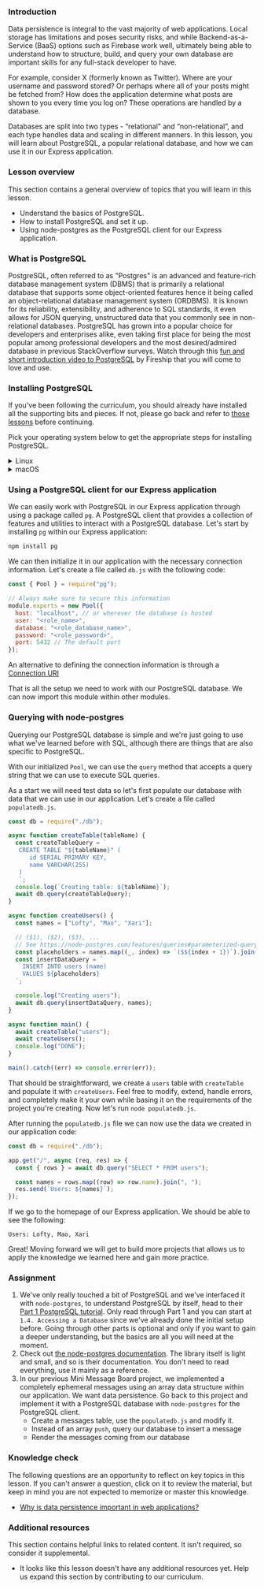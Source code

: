 <!-- TODO: Revisit lesson/heading structure to remove need to disable rules -->
<!-- markdownlint-disable MD024 TOP004 -->

### Introduction

Data persistence is integral to the vast majority of web applications. Local storage has limitations and poses security risks, and while Backend-as-a-Service (BaaS) options such as Firebase work well, ultimately being able to understand how to structure, build, and query your own database are important skills for any full-stack developer to have.

For example, consider X (formerly known as Twitter). Where are your username and password stored? Or perhaps where all of your posts might be fetched from? How does the application determine what posts are shown to you every time you log on? These operations are handled by a database.

Databases are split into two types - “relational” and “non-relational”, and each type handles data and scaling in different manners. In this lesson, you will learn about PostgreSQL, a popular relational database, and how we can use it in our Express application.

### Lesson overview

This section contains a general overview of topics that you will learn in this lesson.

- Understand the basics of PostgreSQL.
- How to install PostgreSQL and set it up.
- Using node-postgres as the PostgreSQL client for our Express application.

### What is PostgreSQL

PostgreSQL, often referred to as "Postgres" is an advanced and feature-rich database management system (DBMS) that is primarily a relational database that supports some object-oriented features hence it being called an object-relational database management system (ORDBMS). It is known for its reliability, extensibility, and adherence to SQL standards, it even allows for JSON querying, unstructured data that you commonly see in non-relational databases. PostgreSQL has grown into a popular choice for developers and enterprises alike, even taking first place for being the most popular among professional developers and the most desired/admired database in previous StackOverflow surveys. Watch through this [fun and short introduction video to PostgreSQL](https://www.youtube.com/watch?v=n2Fluyr3lbc) by Fireship that you will come to love and use.

### Installing PostgreSQL

If you've been following the curriculum, you should already have installed all the supporting bits and pieces. If not, please go back and refer to [those lessons](https://www.theodinproject.com/guides/installations) before continuing.

Pick your operating system below to get the appropriate steps for installing PostgreSQL.

<details markdown="block">

<summary class="dropDown-header">Linux</summary>

### Step 1: Make sure the system is up to date

Before installing PostgreSQL, it's a good idea to make sure the operating system is up to date. To update our system, run this command:

```bash
sudo apt update && sudo apt upgrade
```

### Step 2: Install the PostgreSQL packages

After our system is up to date, we will install the packages for PostgreSQL.

```bash
sudo apt install postgresql postgresql-contrib libpq-dev
```

After installation is complete, let's start the server using this command:

```bash
sudo systemctl start postgresql.service
```

<div class="lesson-note lesson-note--warning" markdown="1">

#### Systemctl and WSL2

Systemctl is not supported on WSL2, and the above command won't work. Instead, run the following command:

```bash
sudo service postgresql start
```

</div>

Got an error, or don't see an active service? Come visit the [Discord](https://discord.gg/V75WSQG) for some help!

If `postgresql` is active, you can press `Q` to quit the status screen and move on to the next step.

### Step 3: Setting up PostgreSQL

PostgreSQL is now running, but we have to configure it in order to be able to use it with our local Rails applications.

#### 3.1 PostgreSQL roles

PostgreSQL authenticates via roles. A role is like a user, which is how we interact with the service. The default PostgreSQL installation has set up a `postgres` role that we can use. This is great, but that would mean having to switch to that role every time we wanted to do something with the database server.

Instead, we will set up our own role to avoid switching to the `postgres` role all the time.

#### 3.2 Creating a new role

We will be creating a new role with the same name as our Linux username. If you're not sure of your Linux username, you can run the command `whoami` in your terminal to get it. Once you have that information ready, let's create a role in PostgreSQL. The command to do so is:

```bash
sudo -i -u postgres createuser --interactive
```

Remember that we want the role name to be the same as our Linux user name and be sure to make that new role a superuser. Setting up a role like this means we can leverage "peer authentication" making using the local database very easy.

#### 3.3 Creating the role database

One other important step in setting up PostgreSQL is that each role must have its own database of the same name. Without it, the role we just created will not be able to log in or interact with PostgreSQL.

You can try to run `psql` now, but you will get an error that the database does not exist. Not to worry, let's create one to resolve fix this:

<div class="lesson-note" markdown="1">

If your username has any capital letters, you must surround it in quotes when running the below command.

</div>

```bash
sudo -i -u postgres createdb <linux_username>
```

Now our role is fully set up: we've got `<role_name>` and that role has a database.

#### 3.4 Securing our new role

One important thing that we have to do is to set up a password for our new role so that the data is protected. Now that our role is set up, we can actually use it to administer PostgreSQL. All you have to do is enter this command to get into the PostgreSQL prompt:

```bash
psql
```

You should see the PostgreSQL prompt come up with the new role we just created, like so:

```sql
role_name=#
```

If you don't see a similar prompt, then reach out on [Discord](https://discord.gg/V75WSQG) for some help. If you **do** see a similar prompt, then we can create a password for the role like so:

```sql
\password <role_name>
```

You'll be prompted to enter a password and to verify it. Once you are done, the prompt will return to normal. Now, we will configure the permissions for our new role:

```sql
grant all privileges on database <role_database_name> to <role_name>;
```

Remember that you should change the `<role_database_name>` and `<role_name>` (they should be both the same)! If you see `GRANT` in response to the command, then you can type `\q` to exit the prompt.

#### 3.5 Saving access information in the environment

After finishing our configuration, the last step is save it into the environment to access later.

In order to save our password to the environment, we can run this command:

```bash
echo 'export DATABASE_PASSWORD="<role_password>"' >> ~/.bashrc
```

Note here the name we've chosen for our environment variable: `DATABASE_PASSWORD`. Also, remember to update `<role_password>` in the command to what was set above!

Now, this variable lives in our environment for us to use. As the variable is new, we'll want to reload the environment so that we can access it. To reload the environment, you can close and re-open your terminal.

Once that's done, we can move to testing it out!

</details>

<details markdown="block">

<summary class="dropDown-header">macOS</summary>

### Step 1: Make sure the system is up to date

Before running commands with homebrew, you'll want to make sure things are up to date. Run the following commands one by one:

```bash
brew update
brew upgrade
```

If your terminal doesn't recognize `brew`, then you'll need to go and install homebrew. You can find it and other installs in the [installation appendix](https://www.theodinproject.com/guides/installations).

### Step 2: Install the PostgreSQL packages

Now that we've ensured our packages are up to date, we will use brew to install PostgreSQL.

```bash
brew install postgresql@14
```

After installation is complete, let's start the server using this command:

```bash
brew services start postgresql@14
```

If you are unsure about whether `postgresql` is active, it's possible to check with this command:

```bash
brew services info postgresql@14
```

Got an error, or don't see an active service? Come visit the [Discord](https://discord.gg/V75WSQG) for some help!

If the `postgresql` service is active, move on to the next step.

### Step 3: Setting up PostgreSQL

PostgreSQL is now running, but we have to configure it in order to be able to use it with our local Rails applications.

#### 3.1 PostgreSQL roles

PostgreSQL authenticates via roles. A role is like a user, and by default, the install on MacOS should have a role set up with your MacOS username. If you're not sure of your username, you can run the command `whoami` in your terminal to get it. To verify that you have a role in PostgreSQL matching your username, enter the following command:

```bash
psql postgres
```

And you should see a prompt like this

```sql
psql (14.x (Homebrew))
Type "help" for help.

postgres=#
```

Input `\du`, hit Return, and check that your MacOS username is the listed role name.

#### 3.2 Creating the role database

One other important step in setting up PostgreSQL is that each role must have its own database of the same name. We need this to login as the role matching our username. While still in the PostgreSQL session prompt, type the following command to create the new database. Make sure you include the semicolon.

<div class="lesson-note" markdown="1">

If your username has any capital letters, you must surround it in quotes when running the below command.

</div>

```sql
CREATE DATABASE <username>;
```

Now our role is fully set up: we've got `<role_name>` and that role has a database. Enter the command `\q` to exit the interactive terminal for `postgres`.

#### 3.3 Securing Our new role

One important thing we have to do is set up a password for our new role to protect the data. Now that we have our role, we can use it to administer PostgreSQL. All you have to do is enter this command to get into the PostgreSQL prompt for the database matching your user:

```bash
psql
```

You should now see the PostgreSQL prompt come up like this:

```sql
role_name=#
```

If you don't see a similar prompt, then reach out on [Discord](https://discord.gg/V75WSQG) for some help. If you **do** see a similar prompt, then we can create a password for the role like so:

```sql
\password <role_name>
```

You'll be prompted to enter a password and to verify it. Once you are done, the prompt will return to normal. Now, we will configure the permissions for our new role:

```sql
grant all privileges on database <role_database_name> to <role_name>;
```

Remember that you should change the `<role_database_name>` and `<role_name>` (they should both the same)! If you see `GRANT` in response to the command, then you can type `\q` to exit the prompt.

#### 3.4 Saving access information in the environment

After finishing our configuration, the last step is save it into the environment to access later.

In order to save our password to the environment, we can run this command:

```bash
echo 'export DATABASE_PASSWORD="<role_password>"' >> ~/.zshrc
```

Note here the name we've chosen for our environment variable: `DATABASE_PASSWORD`. Also, remember to update `<role_password>` in the command to what was set above!

Now, this variable lives in our environment for us to use. As the variable is new, we'll want to reload the environment so that we can access it. To reload the environment, you can close and re-open your terminal.

Once that's done, we can move to testing it out!

</details>

### Using a PostgreSQL client for our Express application

We can easily work with PostgreSQL in our Express application through using a package called `pg`. A PostgreSQL client that provides a collection of features and utilities to interact with a PostgreSQL database. Let's start by installing `pg` within our Express application:

```bash
npm install pg
```

We can then initialize it in our application with the necessary connection information. Let's create a file called `db.js` with the following code:

```javascript
const { Pool } = require("pg");

// Always make sure to secure this information
module.exports = new Pool({
  host: "localhost", // or wherever the database is hosted
  user: "<role_name>",
  database: "<role_database_name>",
  password: "<role_password>",
  port: 5432 // The default port
});
```

An alternative to defining the connection information is through a [Connection URI](https://node-postgres.com/features/connecting#connection-uri)

That is all the setup we need to work with our PostgreSQL database. We can now import this module within other modules.

### Querying with node-postgres

Querying our PostgreSQL database is simple and we're just going to use what we've learned before with SQL, although there are things that are also specific to PostgreSQL.

With our initialized `Pool`, we can use the `query` method that accepts a query string that we can use to execute SQL queries.

As a start we will need test data so let's first populate our database with data that we can use in our application. Let's create a file called `populatedb.js`.

```javascript
const db = require("./db");

async function createTable(tableName) {
  const createTableQuery = `
   CREATE TABLE "${tableName}" (
      id SERIAL PRIMARY KEY,
      name VARCHAR(255)
   )
   `;
  console.log(`Creating table: ${tableName}`);
  await db.query(createTableQuery);
}

async function createUsers() {
  const names = ["Lofty", "Mao", "Xari"];

  // ($1), ($2), ($3), ...
  // See https://node-postgres.com/features/queries#parameterized-query
  const placeholders = names.map((_, index) => `($${index + 1})`).join(", ");
  const insertDataQuery = `
    INSERT INTO users (name)
    VALUES ${placeholders}
  `;

  console.log("Creating users");
  await db.query(insertDataQuery, names);
}

async function main() {
  await createTable("users");
  await createUsers();
  console.log("DONE");
}

main().catch((err) => console.error(err));
```

That should be straightforward, we create a `users` table with `createTable` and populate it with `createUsers`. Feel free to modify, extend, handle errors, and completely make it your own while basing it on the requirements of the project you're creating. Now let's run `node populatedb.js`.

After running the `populatedb.js` file we can now use the data we created in our application code:

```javascript
const db = require("./db");

app.get("/", async (req, res) => {
  const { rows } = await db.query("SELECT * FROM users");

  const names = rows.map((row) => row.name).join(", ");
  res.send(`Users: ${names}`);
});
```

If we go to the homepage of our Express application. We should be able to see the following:

```text
Users: Lofty, Mao, Xari
```

Great! Moving forward we will get to build more projects that allows us to apply the knowledge we learned here and gain more practice.

### Assignment

<div class="lesson-content__panel" markdown="1">

1. We've only really touched a bit of PostgreSQL and we've interfaced it with `node-postgres`, to understand PostgreSQL by itself, head to their [Part 1 PostgreSQL tutorial](https://www.postgresql.org/docs/current/tutorial.html). Only read through Part 1 and you can start at `1.4. Accessing a Database` since we've already done the initial setup before. Going through other parts is optional and only if you want to gain a deeper understanding, but the basics are all you will need at the moment.
1. Check out [the node-postgres documentation](https://node-postgres.com/). The library itself is light and small, and so is their documentation. You don't need to read everything, use it mainly as a reference.
1. In our previous Mini Message Board project, we implemented a completely ephemeral messages using an array data structure within our application. We want data persistence. Go back to this project and implement it with a PostgreSQL database with `node-postgres` for the PostgreSQL client.
   - Create a messages table, use the `populatedb.js` and modify it.
   - Instead of an array `push`, query our database to insert a message
   - Render the messages coming from our database

</div>

### Knowledge check

The following questions are an opportunity to reflect on key topics in this lesson. If you can't answer a question, click on it to review the material, but keep in mind you are not expected to memorize or master this knowledge.

- [Why is data persistence important in web applications?](#introduction)

### Additional resources

This section contains helpful links to related content. It isn't required, so consider it supplemental.

- It looks like this lesson doesn't have any additional resources yet. Help us expand this section by contributing to our curriculum.
